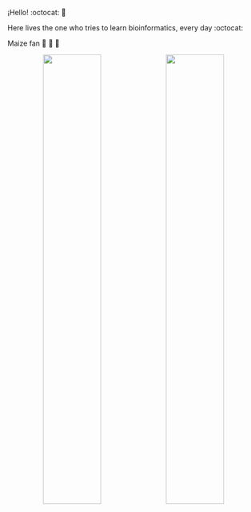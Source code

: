 ¡Hello! :octocat: :corn:

Here lives the one who tries to learn bioinformatics, every day :octocat:

Maize fan :corn: :corn: :corn:

<p align="center">
  <img width="48%" src="https://github-readme-stats.vercel.app/api?username=Duhyadi&show_icons=true&theme=cobalt" />
  <img width="48%" src="https://github-readme-streak-stats.herokuapp.com/?user=Duhyadi&theme=monokai" />
</p>


